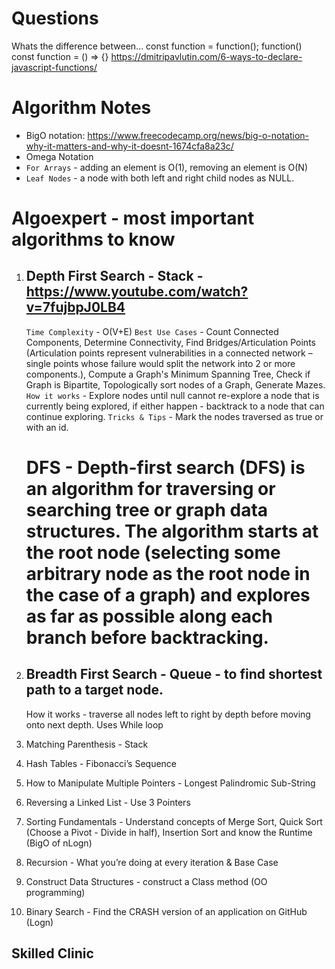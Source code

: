 # Questions

Whats the difference between...
const function = function();
function()
const function = () => {}
https://dmitripavlutin.com/6-ways-to-declare-javascript-functions/

# Algorithm Notes

- BigO notation: https://www.freecodecamp.org/news/big-o-notation-why-it-matters-and-why-it-doesnt-1674cfa8a23c/
- Omega Notation
- `For Arrays` - adding an element is O(1), removing an element is O(N)
- `Leaf Nodes` - a node with both left and right child nodes as NULL.

# Algoexpert - most important algorithms to know

1.  ## Depth First Search - Stack - https://www.youtube.com/watch?v=7fujbpJ0LB4

    `Time Complexity` - O(V+E)
    `Best Use Cases` - Count Connected Components, Determine Connectivity, Find Bridges/Articulation Points (Articulation points represent vulnerabilities in a connected network – single points whose failure would split the network into 2 or more components.), Compute a Graph's Minimum Spanning Tree, Check if Graph is Bipartite, Topologically sort nodes of a Graph, Generate Mazes.
    `How it works` - Explore nodes until null cannot re-explore a node that is currently being explored, if either happen - backtrack to a node that can continue exploring.
    `Tricks & Tips` - Mark the nodes traversed as true or with an id.

    # DFS - Depth-first search (DFS) is an algorithm for traversing or searching tree or graph data structures. The algorithm starts at the root node (selecting some arbitrary node as the root node in the case of a graph) and explores as far as possible along each branch before backtracking.

2.  ## Breadth First Search - Queue - to find shortest path to a target node.

    How it works - traverse all nodes left to right by depth before moving onto next depth.
    Uses While loop

3.  Matching Parenthesis - Stack
4.  Hash Tables - Fibonacci’s Sequence
5.  How to Manipulate Multiple Pointers - Longest Palindromic Sub-String
6.  Reversing a Linked List - Use 3 Pointers
7.  Sorting Fundamentals - Understand concepts of Merge Sort, Quick Sort (Choose a Pivot - Divide in half), Insertion Sort and know the Runtime (BigO of nLogn)
8.  Recursion - What you’re doing at every iteration & Base Case
9.  Construct Data Structures - construct a Class method (OO programming)
10. Binary Search - Find the CRASH version of an application on GitHub (Logn)

## Skilled Clinic
